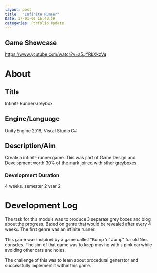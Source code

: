 ```yaml
---
layout: post
title:  "Infinite Runner"
Date: 17-01-01 16:40:59 
categories: Porfolio Update
---
```

<p>
<h2><b>Game Showcase</b></h2></p>
<p><a href="https://www.youtube.com/watch?v=a5JYRkXkzVg">https://www.youtube.com/watch?v=a5JYRkXkzVg</a></p>
<h1><b>About</b></h1>
<h2><b>Title</b></h2>
Infinite Runner Greybox
<h2><b>Engine/Language</b></h2>
Unity Engine 2018, Visual Studio C#
<h2><b> Description/Aim</b></h2>
Create a infinite runner game. This was part of Game Design and Development worth 30% of the mark joined with other greyboxes.
<h3>Development Duration</h3>
4 weeks, semester 2 year 2
<h1><b>Development Log</b></h1>
The task for this module was to produce 3 separate grey boxes and blog about the progress. Based on genre that would be revealed after every 4 weeks. The first genre was an infinite runner.
<br></br>
This game was insipired by a game called "Bump 'n' Jump" for old Nes consoles. The aim of that game was to keep moving with a pink car while avoiding other cars and holes.
<br></br>
The challenge of this was to learn about procedural generator and successfully implement it within this game.

</p>




